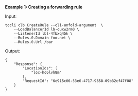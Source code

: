**Example 1: Creating a forwarding rule**



Input: 

```
tccli clb CreateRule --cli-unfold-argument  \
    --LoadBalancerId lb-cuxw2rm0 \
    --ListenerId lbl-4fbxq45k \
    --Rules.0.Domain foo.net \
    --Rules.0.Url /bar
```

Output: 
```
{
    "Response": {
        "LocationIds": [
            "loc-ho6lvh8m"
        ],
        "RequestId": "6c915c06-53e0-4717-9358-09b32cf47f08"
    }
}
```

